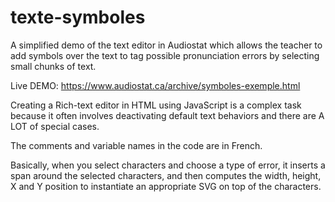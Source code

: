 # texte-symboles
A simplified demo of the text editor in Audiostat which allows the teacher to add symbols over the text to tag possible pronunciation errors by selecting small chunks of text.

Live DEMO: https://www.audiostat.ca/archive/symboles-exemple.html

Creating a Rich-text editor in HTML using JavaScript is a complex task because it often involves deactivating default text behaviors and there are A LOT of special cases.

The comments and variable names in the code are in French.

Basically, when you select characters and choose a type of error, it inserts a span around the selected characters, and then computes the width, height, X and Y position to instantiate an appropriate SVG on top of the characters.
